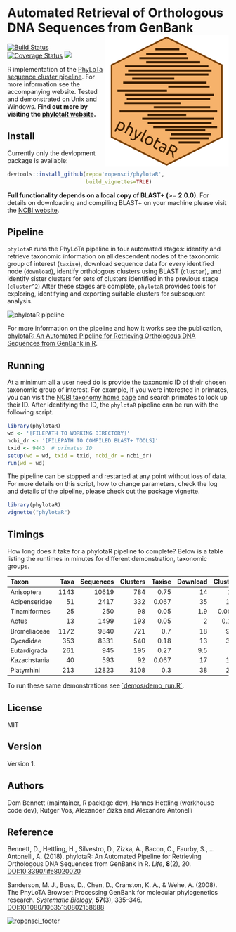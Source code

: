 # Automated Retrieval of Orthologous DNA Sequences from GenBank <img src="logo.png" height="300" align="right"/>
[![Build Status](https://travis-ci.org/ropensci/phylotaR.svg?branch=master)](https://travis-ci.org/ropensci/phylotaR) [![Coverage Status](https://coveralls.io/repos/github/ropensci/phylotaR/badge.svg?branch=master)](https://coveralls.io/github/ropensci/phylotaR?branch=master) [![](https://badges.ropensci.org/187_status.svg)](https://github.com/ropensci/onboarding/issues/187)

R implementation of the [PhyLoTa sequence cluster pipeline](http://phylota.net/). For more information see the accompanying website. Tested and demonstrated on Unix and Windows. **Find out more by visiting the [phylotaR website](https://ropensci.github.io/phylotaR/).**

## Install
Currently only the devlopment package is available:

```r
devtools::install_github(repo='ropensci/phylotaR',
                         build_vignettes=TRUE)
```

**Full functionality depends on a local copy of BLAST+ (>= 2.0.0)**. For details on downloading and compiling BLAST+ on your machine please visit the [NCBI website](https://www.ncbi.nlm.nih.gov/books/NBK279690/).

## Pipeline

`phylotaR` runs the PhyLoTa pipeline in four automated stages: identify and retrieve taxonomic information on all descendent nodes of the taxonomic group of interest (`taxise`), download sequence data for every identified node (`download`), identify orthologous clusters using BLAST (`cluster`), and identify sister clusters for sets of clusters identified in the previous stage (`cluster^2`) After these stages are complete, `phylotaR` provides tools for exploring, identifying and exporting suitable clusters for subsequent analysis.

![phylotaR pipeline](https://raw.githubusercontent.com/ropensci/phylotaR/master/other/stages.png)

For more information on the pipeline and how it works see the publication, [phylotaR: An Automated Pipeline for Retrieving Orthologous DNA Sequences from GenBank in R](https://doi.org/10.3390/life8020020).

## Running

At a minimum all a user need do is provide the taxonomic ID of their chosen taxonomic group of interest. For example, if you were interested in primates, you can visit the [NCBI taxonomy home page](https://www.ncbi.nlm.nih.gov/Taxonomy/taxonomyhome.html/) and search primates to look up their ID. After identifying the ID, the `phylotaR` pipeline can be run with the following script.

```r
library(phylotaR)
wd <- '[FILEPATH TO WORKING DIRECTORY]'
ncbi_dr <- '[FILEPATH TO COMPILED BLAST+ TOOLS]'
txid <- 9443  # primates ID
setup(wd = wd, txid = txid, ncbi_dr = ncbi_dr)
run(wd = wd)
```

The pipeline can be stopped and restarted at any point without loss of data. For more details on this script, how to change parameters, check the log and details of the pipeline, please check out the package vignette.

```r
library(phylotaR)
vignette("phylotaR")
```

## Timings

How long does it take for a phylotaR pipeline to complete? Below is a table listing the runtimes in minutes for different demonstration, taxonomic groups. 

Taxon|Taxa|Sequences|Clusters|Taxise|Download|Cluster|Cluster2|Total|
|:--|--:|--:|--:|--:|--:|--:|--:|--:|
Anisoptera|1143|10619|784|0.75|14|14|0.017|28|
Acipenseridae|51|2417|332|0.067|35|1.5|0|37|
Tinamiformes|25|250|98|0.05|1.9|0.083|0|2|
Aotus|13|1499|193|0.05|2|0.12|0|2.1|
Bromeliaceae|1172|9840|721|0.7|18|9.4|0.017|28|
Cycadidae|353|8331|540|0.18|13|3.4|0|17|
Eutardigrada|261|945|195|0.27|9.5|1|0.033|11|
Kazachstania|40|593|92|0.067|17|1.2|0.033|18|
Platyrrhini|213|12823|3108|0.3|38|2.2|0.42|41|

To run these same demonstrations see [´demos/demo_run.R´](https://github.com/ropensci/phylotaR/blob/master/demos/demo_run.R). 

## License

MIT

## Version

Version 1.

## Authors

Dom Bennett (maintainer, R package dev), Hannes Hettling (workhouse code dev), Rutger Vos, Alexander Zizka and Alexandre Antonelli

## Reference

Bennett, D., Hettling, H., Silvestro, D., Zizka, A., Bacon, C., Faurby, S., … Antonelli, A. (2018). phylotaR: An Automated Pipeline for Retrieving Orthologous DNA Sequences from GenBank in R. *Life*, **8**(2), 20. [DOI:10.3390/life8020020](https://doi.org/10.3390/life8020020)

Sanderson, M. J., Boss, D., Chen, D., Cranston, K. A., & Wehe, A. (2008). The PhyLoTA Browser: Processing GenBank for molecular phylogenetics research. *Systematic Biology*, **57**(3), 335–346. [DOI:10.1080/10635150802158688](https://doi.org/10.1080/10635150802158688)

[![ropensci_footer](https://ropensci.org/public_images/ropensci_footer.png)](https://ropensci.org)
